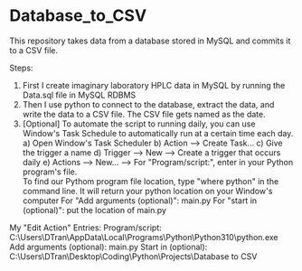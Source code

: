 # Database_to_CSV
  
This repository takes data from a database stored in MySQL and commits it to a CSV file.  
  
Steps:  
1) First I create imaginary laboratory HPLC data in MySQL by running the Data.sql file in MySQL RDBMS
2) Then I use python to connect to the database, extract the data, and write the data to a CSV file. The CSV file gets named as the date.
3) [Optional] To automate the script to running daily, you can use Window's Task Schedule to automatically run at a certain time each day.  
 a) Open Window's Task Scheduler
 b) Action --> Create Task...
 c) Give the trigger a name
 d) Trigger --> New --> Create a trigger that occurs daily
 e) Actions --> New... --> 
 For "Program/script:", enter in your Python program's file.  
 To find our Pythom program file location, type "where python" in the command line.  It will return your python location on your Window's computer
 For "Add arguments (optional)": main.py 
 For "start in (optional)": put the location of main.py
  
 My "Edit Action" Entries:
 Program/script: C:\Users\DTran\AppData\Local\Programs\Python\Python310\python.exe
 Add arguments (optional): main.py
 Start in (optional): C:\Users\DTran\Desktop\Coding\Python\Projects\Database to CSV
 


